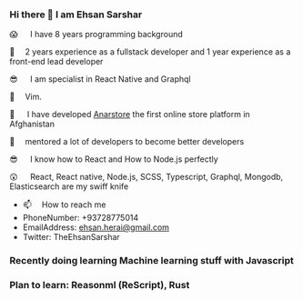 ### Hi there 👋 I am Ehsan Sarshar
😱   I have 8 years programming background

🎉   2 years experience as a fullstack developer and 1 year experience as a front-end lead developer

😎   I am specialist in React Native and Graphql

🤔   Vim.

🌟   I have developed [Anarstore](https://anarstore.af/app/) the first online store platform in Afghanistan

💆‍   mentored a lot of developers to become better developers

😎   I know how to React and How to Node.js perfectly

😲   React, React native, Node.js, SCSS, Typescript, Graphql, Mongodb, Elasticsearch are my swiff knife

- 📫   How to reach me
- PhoneNumber: +93728775014
- EmailAddress: ehsan.herai@gmail.com
- Twitter: TheEhsanSarshar

### Recently doing learning Machine learning stuff with Javascript 

### Plan to learn: Reasonml (ReScript), Rust
